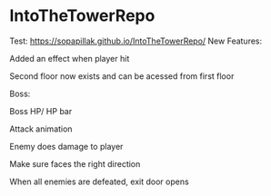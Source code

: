 # IntoTheTowerRepo
Test: https://sopapillak.github.io/IntoTheTowerRepo/
New Features:

Added an effect when player hit

Second floor now exists and can be acessed from first floor

Boss: 

Boss HP/ HP bar

Attack animation

Enemy does damage to player

Make sure faces the right direction

When all enemies are defeated, exit door opens



